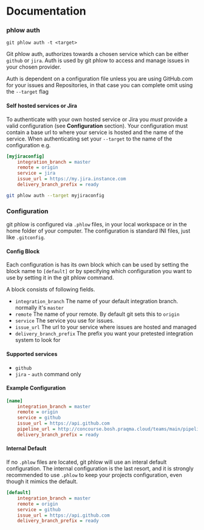 # Documentation


### phlow auth
```
git phlow auth -t <target>
```
Git phlow auth, authorizes towards a chosen service which can be either `github` or `jira`. Auth is used by git phlow to access and manage issues in your chosen provider.

Auth is dependent on a configuration file unless you are using GitHub.com for your issues and Repositories, in that case you can complete omit using the `--target` flag

#### Self hosted services or Jira
To authenticate with your own hosted service or Jira you _must_ provide a valid configuration (see **Configuration** section). Your configuration must contain a base url to where your service is hosted and the name of the service. When authenticating set your `--target` to the name of the configuration e.g.

```ini
[myjiraconfig]
    integration_branch = master
    remote = origin
    service = jira
    issue_url = https://my.jira.instance.com
    delivery_branch_prefix = ready
```
```bash
git phlow auth --target myjiraconfig
```

### Configuration
git phlow is configured via `.phlow`  files, in your local workspace or in the home folder of your computer. The configuration is standard INI files, just like `.gitconfig`.

#### Config Block
Each configuration is has its own block which can be used by setting the block name to `[default]` or by specifying which configuration you want to use by setting it in the git phlow command.

A block consists of following fields.

- `integration_branch` The name of your default integration branch. normally it's `master`
- `remote` The name of your remote. By default git sets this to `origin`
- `service` The service you use for issues.
- `issue_url` The url to your service where issues are hosted and managed
- `delivery_branch_prefix` The prefix you want your pretested integration system to look for

#### Supported services
-  `github`
-  `jira` - `auth` command only


#### Example Configuration
```ini
[name]
    integration_branch = master
    remote = origin
    service = github
    issue_url = https://api.github.com
    pipeline_url = http://concourse.bosh.praqma.cloud/teams/main/pipelines/git-phlow #optional
    delivery_branch_prefix = ready
```

#### Internal Default
If no  `.phlow`  files are located, git phlow will use an interal default configuration.  The internal configuration is the last resort, and it is strongly recommended to use `.phlow` to keep your projects configuration, even though it mimics the default.

```ini
[default]
    integration_branch = master
    remote = origin
    service = github
    issue_url = https://api.github.com
    delivery_branch_prefix = ready
``` 